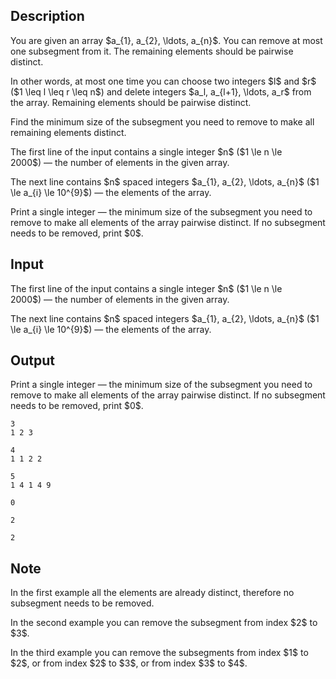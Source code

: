 ## Description

<div><p>You are given an array $a_{1}, a_{2}, \ldots, a_{n}$. You can remove <span class="tex-font-style-bf">at most one</span> subsegment from it. The remaining elements should be pairwise distinct.</p><p>In other words, <span class="tex-font-style-bf">at most one</span> time you can choose two integers $l$ and $r$ ($1 \leq l \leq r \leq n$) and delete integers $a_l, a_{l+1}, \ldots, a_r$ from the array. Remaining elements should be pairwise distinct. </p><p>Find the minimum size of the subsegment you need to remove to make all remaining elements distinct.</p></div><div class="input-specification"><p>The first line of the input contains a single integer $n$ ($1 \le n \le 2000$)&nbsp;— the number of elements in the given array.</p><p>The next line contains $n$ spaced integers $a_{1}, a_{2}, \ldots, a_{n}$ ($1 \le a_{i} \le 10^{9}$)&nbsp;— the elements of the array. </p></div><div class="output-specification"><p>Print a single integer&nbsp;— the minimum size of the subsegment you need to remove to make all elements of the array pairwise distinct. If no subsegment needs to be removed, print $0$.</p></div>

## Input

<p>The first line of the input contains a single integer $n$ ($1 \le n \le 2000$)&nbsp;— the number of elements in the given array.</p><p>The next line contains $n$ spaced integers $a_{1}, a_{2}, \ldots, a_{n}$ ($1 \le a_{i} \le 10^{9}$)&nbsp;— the elements of the array. </p>

## Output

<p>Print a single integer&nbsp;— the minimum size of the subsegment you need to remove to make all elements of the array pairwise distinct. If no subsegment needs to be removed, print $0$.</p>





```input1
3
1 2 3
```




```input2
4
1 1 2 2
```




```input3
5
1 4 1 4 9
```




```output1
0
```




```output2
2
```




```output3
2
```



## Note

<p>In the first example all the elements are already distinct, therefore no subsegment needs to be removed.</p><p>In the second example you can remove the subsegment from index $2$ to $3$.</p><p>In the third example you can remove the subsegments from index $1$ to $2$, or from index $2$ to $3$, or from index $3$ to $4$.</p>
